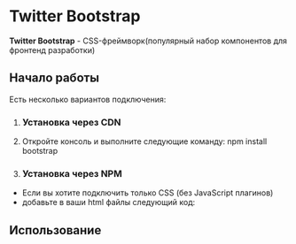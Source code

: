 # Twitter Bootstrap
**Twitter Bootstrap** - CSS-фреймворк(популярный набор компонентов для фронтенд разработки)
## Начало работы
Есть несколько вариантов подключения:

1. ### Установка через CDN
1. Откройте консоль и выполните следующие команду: npm install bootstrap
1. ### Установка через NPM
* Если вы хотите подключить только CSS (без JavaScript плагинов)
*  добавьте в ваши html файлы следующий код: 
## Использование
